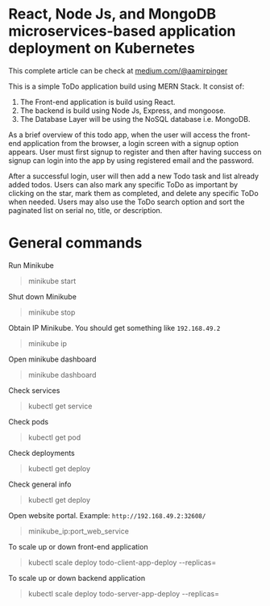 # React, Node Js, and MongoDB microservices-based application deployment on Kubernetes

This complete article can be check at [medium.com/@aamirpinger](https://medium.com/@aamirpinger/react-express-node-js-and-mongodb-mern-stack-microservices-based-application-deployment-on-ec4607cec74d)

This is a simple ToDo application build using MERN Stack. It consist of:
1. The Front-end application is build using React.
2. The backend is build using Node Js, Express, and mongoose.
3. The Database Layer will be using the NoSQL database i.e. MongoDB.

As a brief overview of this todo app, when the user will access the front-end application from the browser, a login screen with a signup option appears. User must first signup to register and then after having success on signup can login into the app by using registered email and the password.

After a successful login, user will then add a new Todo task and list already added todos. Users can also mark any specific ToDo as important by clicking on the star, mark them as completed, and delete any specific ToDo when needed. Users may also use the ToDo search option and sort the paginated list on serial no, title, or description.

# General commands

Run Minikube
> minikube start

Shut down Minikube
> minikube stop

Obtain IP Minikube. You should get something like `192.168.49.2`
> minikube ip

Open minikube dashboard
> minikube dashboard         

Check services
> kubectl get service

Check pods
> kubectl get pod

Check deployments
> kubectl get deploy

Check general info
> kubectl get deploy

Open website portal. Example: `http://192.168.49.2:32608/`
> minikube_ip:port_web_service

To scale up or down front-end application
> kubectl scale deploy todo-client-app-deploy --replicas=<count>

To scale up or down backend application
> kubectl scale deploy todo-server-app-deploy --replicas=<count>